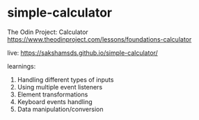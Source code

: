 # simple-calculator
The Odin Project: Calculator\
https://www.theodinproject.com/lessons/foundations-calculator

live: https://sakshamsds.github.io/simple-calculator/

learnings:
  1. Handling different types of inputs
  2. Using multiple event listeners
  3. Element transformations
  4. Keyboard events handling
  5. Data manipulation/conversion
